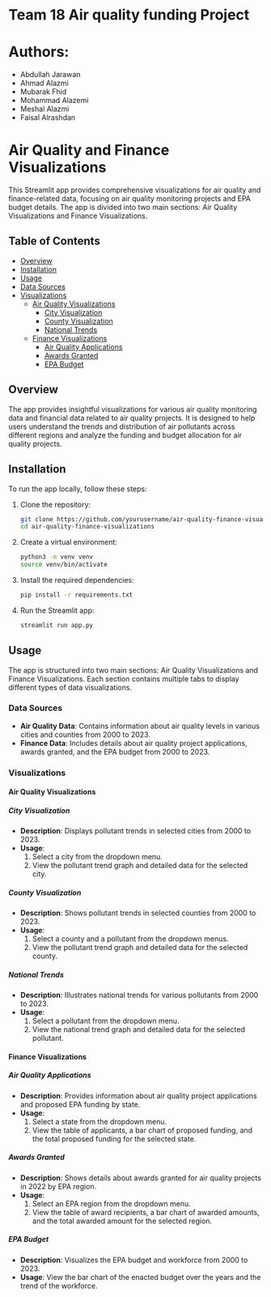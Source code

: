 # Team 18 Air quality funding Project

# Authors:

- Abdullah Jarawan
- Ahmad Alazmi
- Mubarak Fhid
- Mohammad Alazemi
- Meshal Alazmi
- Faisal Alrashdan

# Air Quality and Finance Visualizations

This Streamlit app provides comprehensive visualizations for air quality and finance-related data, focusing on air quality monitoring projects and EPA budget details. The app is divided into two main sections: Air Quality Visualizations and Finance Visualizations.

## Table of Contents

- [Overview](#overview)
- [Installation](#installation)
- [Usage](#usage)
- [Data Sources](#data-sources)
- [Visualizations](#visualizations)
  - [Air Quality Visualizations](#air-quality-visualizations)
    - [City Visualization](#city-visualization)
    - [County Visualization](#county-visualization)
    - [National Trends](#national-trends)
  - [Finance Visualizations](#finance-visualizations)
    - [Air Quality Applications](#air-quality-applications)
    - [Awards Granted](#awards-granted)
    - [EPA Budget](#epa-budget)


## Overview

The app provides insightful visualizations for various air quality monitoring data and financial data related to air quality projects. It is designed to help users understand the trends and distribution of air pollutants across different regions and analyze the funding and budget allocation for air quality projects.

## Installation

To run the app locally, follow these steps:

1. Clone the repository:
    ```sh
    git clone https://github.com/yourusername/air-quality-finance-visualizations.git
    cd air-quality-finance-visualizations
    ```

2. Create a virtual environment:
    ```sh
    python3 -m venv venv
    source venv/bin/activate
    ```

3. Install the required dependencies:
    ```sh
    pip install -r requirements.txt
    ```

4. Run the Streamlit app:
    ```sh
    streamlit run app.py
    ```

## Usage

The app is structured into two main sections: Air Quality Visualizations and Finance Visualizations. Each section contains multiple tabs to display different types of data visualizations.

### Data Sources

- **Air Quality Data**: Contains information about air quality levels in various cities and counties from 2000 to 2023.
- **Finance Data**: Includes details about air quality project applications, awards granted, and the EPA budget from 2000 to 2023.

### Visualizations

#### Air Quality Visualizations

##### City Visualization

- **Description**: Displays pollutant trends in selected cities from 2000 to 2023.
- **Usage**:
  1. Select a city from the dropdown menu.
  2. View the pollutant trend graph and detailed data for the selected city.

##### County Visualization

- **Description**: Shows pollutant trends in selected counties from 2000 to 2023.
- **Usage**:
  1. Select a county and a pollutant from the dropdown menus.
  2. View the pollutant trend graph and detailed data for the selected county.

##### National Trends

- **Description**: Illustrates national trends for various pollutants from 2000 to 2023.
- **Usage**:
  1. Select a pollutant from the dropdown menu.
  2. View the national trend graph and detailed data for the selected pollutant.

#### Finance Visualizations

##### Air Quality Applications

- **Description**: Provides information about air quality project applications and proposed EPA funding by state.
- **Usage**:
  1. Select a state from the dropdown menu.
  2. View the table of applicants, a bar chart of proposed funding, and the total proposed funding for the selected state.

##### Awards Granted

- **Description**: Shows details about awards granted for air quality projects in 2022 by EPA region.
- **Usage**:
  1. Select an EPA region from the dropdown menu.
  2. View the table of award recipients, a bar chart of awarded amounts, and the total awarded amount for the selected region.

##### EPA Budget

- **Description**: Visualizes the EPA budget and workforce from 2000 to 2023.
- **Usage**: View the bar chart of the enacted budget over the years and the trend of the workforce.


